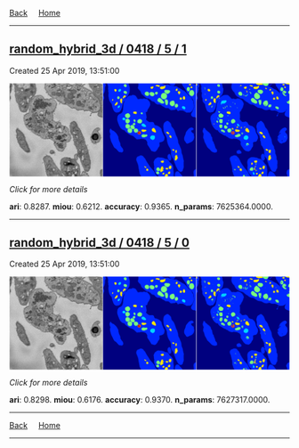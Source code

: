 
[Back](..)&nbsp;&nbsp;&nbsp;&nbsp;&nbsp;[Home](https://leapmanlab.github.io/snapshots)

---

<div class="summary"><a href="1"><h2>random_hybrid_3d / 0418 / 5 / 1</h2></a><p>Created 25 Apr 2019, 13:51:00
</p><a href="1"><img src="1/media/summary.png" align="center"></a><p>
<i>Click for more details</i>
</p></div>

**ari**: 0.8287. **miou**: 0.6212. **accuracy**: 0.9365. **n_params**: 7625364.0000. 

---

<div class="summary"><a href="0"><h2>random_hybrid_3d / 0418 / 5 / 0</h2></a><p>Created 25 Apr 2019, 13:51:00
</p><a href="0"><img src="0/media/summary.png" align="center"></a><p>
<i>Click for more details</i>
</p></div>

**ari**: 0.8298. **miou**: 0.6176. **accuracy**: 0.9370. **n_params**: 7627317.0000. 

---

[Back](..)&nbsp;&nbsp;&nbsp;&nbsp;&nbsp;[Home](https://leapmanlab.github.io/snapshots)

---